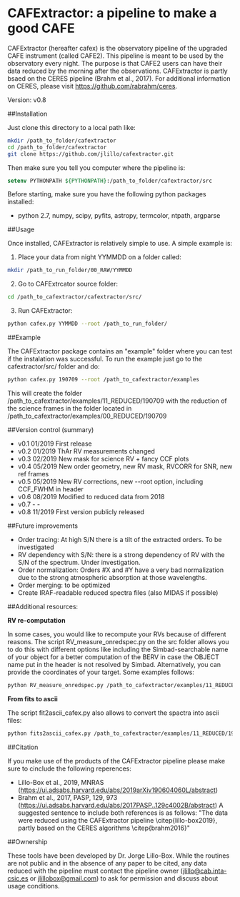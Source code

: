 # CAFExtractor: a pipeline to make a good CAFE

CAFExtractor (hereafter cafex) is the observatory pipeline of the upgraded CAFE instrument (called CAFE2). This pipeline is meant to be used by the observatory every night. The purpose is that CAFE2 users can have their data reduced by the morning after the observations. CAFExtractor is partly bsaed on the CERES pipeline (Brahm et al., 2017). For additional information on CERES, please visit https://github.com/rabrahm/ceres.

Version: v0.8

##Installation

Just clone this directory to a local path like:

```bash
mkdir /path_to_folder/cafextractor
cd /path_to_folder/cafextractor
git clone https://github.com/jlillo/cafextractor.git
```
Then make sure you tell you computer where the pipeline is:

```tcsh
setenv PYTHONPATH ${PYTHONPATH}:/path_to_folder/cafextractor/src
```

Before starting, make sure you have the following python packages installed:
- python 2.7, numpy, scipy, pyfits, astropy, termcolor, ntpath, argparse


##Usage

Once installed, CAFExtractor is relatively simple to use. A simple example is:

1. Place your data from night YYMMDD on a folder called:

```bash
mkdir /path_to_run_folder/00_RAW/YYMMDD
```

2. Go to CAFExtrcator source folder:

```bash
cd /path_to_cafextractor/cafextractor/src/
```

3. Run CAFExtractor:
```bash
python cafex.py YYMMDD --root /path_to_run_folder/
```

##Example

The CAFExtractor package contains an "example" folder where you can test if the instalation was successful. To run the example just go to the cafextractor/src/ folder and  do:

```bash
python cafex.py 190709 --root /path_to_cafextractor/examples
```

This will create the folder /path_to_cafextractor/examples/11_REDUCED/190709 with the reduction of the science frames in the folder located in /path_to_cafextractor/examples/00_REDUCED/190709

##Version control (summary)
- v0.1	  01/2019	First release
- v0.2	  01/2019	ThAr RV measurements changed
- v0.3	  02/2019	New mask for science RV + fancy CCF plots
- v0.4	  05/2019	New order geometry, new RV mask, RVCORR for SNR, new ref frames
- v0.5	  05/2019	New RV corrections, new --root option, including CCF_FWHM in header
- v0.6	  08/2019	Modified to reduced data from 2018
- v0.7	  -		-
- v0.8	  11/2019	First version publicly released  

##Future improvements

- Order tracing: At high S/N there is a tilt of the extracted orders. To be investigated
- RV dependency with S/N: there is a strong dependency of RV with the S/N of the spectrum. Under investigation.
- Order normalization: Orders #X and #Y have a very bad normalization due to the strong atmospheric absorption at those wavelengths.
- Order merging: to be optimized
- Create IRAF-readable reduced spectra files (also MIDAS if possible)

##Additional resources: 

**RV re-computation**

In some cases, you would like to recompute your RVs because of different reasons. The script RV_measure_onredspec.py on the src folder allows you to do this with different options like including the Simbad-searchable name of your object for a better computation of the BERV in case the OBJECT name put in the header is not resolved by Simbad. Alternatively, you can provide the coordinates of your target. Some examples follows:

```bash
python RV_measure_onredspec.py /path_to_cafextractor/examples/11_REDUCED/190709/reduced/HD109358__190709_0052_red.fits --COORD 12:33:44.54 +41:21:26.92 --RVguess 6.2 --RVampl 100. --UPDATERV
```

**From fits to ascii**

The script fit2ascii_cafex.py also allows to convert the spactra into ascii files:

```bash
python fits2ascii_cafex.py /path_to_cafextractor/examples/11_REDUCED/190709/reduced/
```

##Citation

If you make use of the products of the CAFExtractor pipeline please make sure to cinclude the following reperences:
- Lillo-Box et al., 2019, MNRAS (https://ui.adsabs.harvard.edu/abs/2019arXiv190604060L/abstract)
- Brahm et al., 2017, PASP, 129, 973 (https://ui.adsabs.harvard.edu/abs/2017PASP..129c4002B/abstract)
A suggested sentence to include both references is as follows: "The data were reduced using the CAFExtractor pipeline \citep{lillo-box2019}, partly based on the CERES algorithms \citep{brahm2016}"

##Ownership

These tools have been developed by Dr. Jorge Lillo-Box. While the routines are not public and in the absence of any paper to be cited, any data reduced with the pipeline must contact the pipeline owner (jlillo@cab.inta-csic.es or jlillobox@gmail.com) to ask for permission and discuss about usage conditions. 
